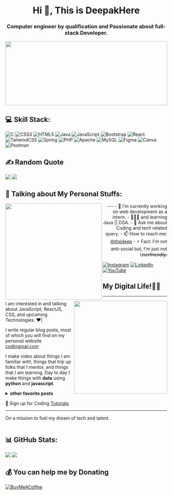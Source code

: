 <h1 align="center">Hi 👋, This is DeepakHere</h1>
<h3 align="center">Computer engineer by qualification and Passionate about full-stack Developer.</h3>
<img width="100%" height="200" src="https://media.licdn.com/dms/image/D4D16AQG4Zpj53ZHbEg/profile-displaybackgroundimage-shrink_350_1400/0/1685619062849?e=1695254400&v=beta&t=bvoNRIyHjha0ZT20FSEo255Ny_1M1D5oJOYw3eVogXQ">

<!-- <img width="100%"  src="https://user-images.githubusercontent.com/78081310/128008376-a11d98d7-19b9-4126-8d1e-827440a73e4d.png?raw=true"> 

<img width="100%" height="200" src="https://itsvg.in/hero.svg"> -->

## 💻 Skill Stack:
![C](https://img.shields.io/badge/c-%2300599C.svg?style=plastic&logo=c&logoColor=white) ![CSS3](https://img.shields.io/badge/css3-%231572B6.svg?style=plastic&logo=css3&logoColor=white) ![HTML5](https://img.shields.io/badge/html5-%23E34F26.svg?style=plastic&logo=html5&logoColor=white) ![Java](https://img.shields.io/badge/java-%23ED8B00.svg?style=plastic&logo=java&logoColor=white) ![JavaScript](https://img.shields.io/badge/javascript-%23323330.svg?style=plastic&logo=javascript&logoColor=%23F7DF1E) ![Bootstrap](https://img.shields.io/badge/bootstrap-%23563D7C.svg?style=plastic&logo=bootstrap&logoColor=white) ![React](https://img.shields.io/badge/react-%2320232a.svg?style=plastic&logo=react&logoColor=%2361DAFB) ![TailwindCSS](https://img.shields.io/badge/tailwindcss-%2338B2AC.svg?style=plastic&logo=tailwind-css&logoColor=white) ![Spring](https://img.shields.io/badge/spring-%236DB33F.svg?style=plastic&logo=spring&logoColor=white) ![PHP](https://img.shields.io/badge/php-%23777BB4.svg?style=plastic&logo=php&logoColor=white) ![Apache](https://img.shields.io/badge/apache-%23D42029.svg?style=plastic&logo=apache&logoColor=white) ![MySQL](https://img.shields.io/badge/mysql-%2300f.svg?style=plastic&logo=mysql&logoColor=white) 	![Figma](https://img.shields.io/badge/figma-%23F24E1E.svg?style=plastic&logo=figma&logoColor=white) ![Canva](https://img.shields.io/badge/Canva-%2300C4CC.svg?style=plastic&logo=Canva&logoColor=white) ![Postman](https://img.shields.io/badge/Postman-FF6C37?style=plastic&logo=postman&logoColor=white)

## ✍️ Random Quote
![](https://quotes-github-readme.vercel.app/api?type=horizontal&theme=radical) ![](https://github-readme-stats.vercel.app/api/top-langs/?username=Deepakhere&theme=merko&hide_border=false&include_all_commits=true&count_private=false&layout=compact)

  
  
<!-- Proudly created with GPRM ( https://gprm.itsvg.in ) -->
## 💫 Talking about My Personal Stuffs:
<p>
 <img width="300" align='left' src="https://gprm.itsvg.in/hpill.svg"></a>
</p>



<ul align='right'>
  ---
- 🔭 I’m currently working on web development as a intern.
- 👨🏻‍💻 and learning Java || DSA.
- 💬 Ask me about Coding and tech related query.
- 📫 How to reach me: <a href="https://www.instagram.com/thedeep_14/">@thedeep</a>
- ⚡ Fact: I'm not anti-social but, I'm just not U̶s̶e̶r̶f̶r̶i̶e̶n̶d̶l̶y̶.
</ul>


   [![Instagram](https://img.shields.io/badge/Instagram-%23E4405F.svg?logo=Instagram&logoColor=white)](https://instagram.com/thedeep14) [![LinkedIn](https://img.shields.io/badge/LinkedIn-%230077B5.svg?logo=linkedin&logoColor=white)](https://linkedin.com/in/deepgupta14) [![YouTube](https://img.shields.io/badge/YouTube-%23FF0000.svg?logo=YouTube&logoColor=white)](https://youtube.com/c/codingclasses) 


## My Digital Life!👨‍💻
---
<p>
 <img width="290" align='right' src="https://itsvg.in/hero.svg"></a>
</p>
<!-- https://user-images.githubusercontent.com/78081310/128000519-59d0a56a-4530-435c-81d7-b2c88857661c.gif?raw=true -->
I am interested in and talking about JavaScript, ReactJS, CSS, and upcoming Technologies. ♥️|

I write regular blog posts, most of which you will find on my personal website [codingroar.com](https://codingroar.blogspot.com)

I make video about things I am familiar with, things that trip up folks that I mentor, and things that I am learning.  Day to day I make things with **data** using **python** and **javascript**. 



<details>
 <summary><strong>other favorite posts</strong></summary>
 <a href="https://deepakhere.github.io/"><img width="400" height="250" src="https://user-images.githubusercontent.com/78081310/128003277-66d9d1a4-d7dd-433c-9ede-c87b9ebe57ab.png?raw=true"></a>
 <a href="https://youtu.be/fJdiJqzczN8/"><img width="400" height="250" src="https://user-images.githubusercontent.com/78081310/127996939-dbedb553-b77e-41ca-afbe-a070d336a3e1.png?raw=true"></a>
 
</details>



💌 Sign up for Coding [Tutorials](https://youtube.com/c/CodingClasses/)

---

On a mission to fuel my dream of tech and talent. 


| | | |
| :--: | :--: | :--: |

## 📊 GitHub Stats:
![](https://github-readme-stats.vercel.app/api?username=Deepakhere&theme=merko&hide_border=false&include_all_commits=true&count_private=false)
![](https://github-readme-streak-stats.herokuapp.com/?user=Deepakhere&theme=merko&hide_border=false)<br/>

## 💰 You can help me by Donating
  [![BuyMeACoffee](https://img.shields.io/badge/Buy%20Me%20a%20Coffee-ffdd00?style=for-the-badge&logo=buy-me-a-coffee&logoColor=black)](https://buymeacoffee.com/Cheers ) 



